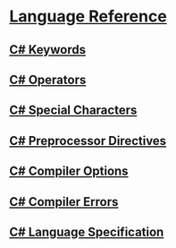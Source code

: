 # [Language Reference](index.md)
## [C# Keywords](keywords/)
## [C# Operators](operators/)
## [C# Special Characters](tokens/)

## [C# Preprocessor Directives](preprocessor-directives/)
## [C# Compiler Options](compiler-options/)
## [C# Compiler Errors](compiler-messages/)
## [C# Language Specification](language-specification/)

